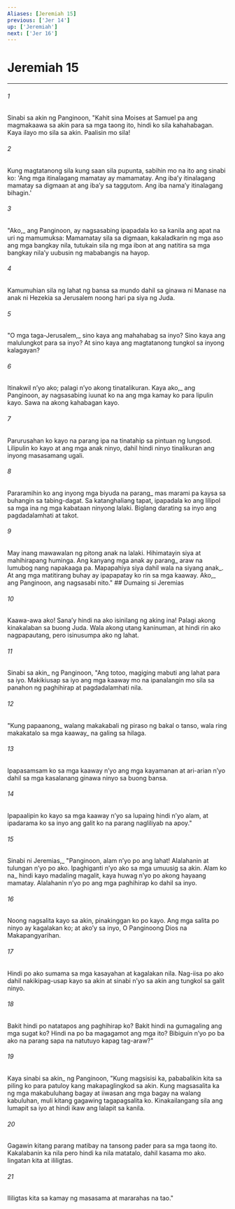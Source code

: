 ```yaml
---
Aliases: [Jeremiah 15]
previous: ['Jer 14']
up: ['Jeremiah']
next: ['Jer 16']
---
```

# Jeremiah 15

***






















###### 1 










Sinabi sa akin ng Panginoon, "Kahit sina Moises at Samuel pa ang magmakaawa sa akin para sa mga taong ito, hindi ko sila kahahabagan. Kaya ilayo mo sila sa akin. Paalisin mo sila! 





















###### 2 










Kung magtatanong sila kung saan sila pupunta, sabihin mo na ito ang sinabi ko: 'Ang mga itinalagang mamatay ay mamamatay. Ang ibaʼy itinalagang mamatay sa digmaan at ang ibaʼy sa taggutom. Ang iba namaʼy itinalagang bihagin.' 





















###### 3 










"Ako,_ ang Panginoon, ay nagsasabing ipapadala ko sa kanila ang apat na uri ng mamumuksa: Mamamatay sila sa digmaan, kakaladkarin ng mga aso ang mga bangkay nila, tutukain sila ng mga ibon at ang natitira sa mga bangkay nilaʼy uubusin ng mababangis na hayop. 





















###### 4 










Kamumuhian sila ng lahat ng bansa sa mundo dahil sa ginawa ni Manase na anak ni Hezekia sa Jerusalem noong hari pa siya ng Juda. 





















###### 5 










"O mga taga-Jerusalem,_ sino kaya ang mahahabag sa inyo? Sino kaya ang malulungkot para sa inyo? At sino kaya ang magtatanong tungkol sa inyong kalagayan? 





















###### 6 










Itinakwil nʼyo ako; palagi nʼyo akong tinatalikuran. Kaya ako,_ ang Panginoon, ay nagsasabing iuunat ko na ang mga kamay ko para lipulin kayo. Sawa na akong kahabagan kayo. 





















###### 7 










Parurusahan ko kayo na parang ipa na tinatahip sa pintuan ng lungsod. Lilipulin ko kayo at ang mga anak ninyo, dahil hindi ninyo tinalikuran ang inyong masasamang ugali. 





















###### 8 










Pararamihin ko ang inyong mga biyuda na parang_ mas marami pa kaysa sa buhangin sa tabing-dagat. Sa katanghaliang tapat, ipapadala ko ang lilipol sa mga ina ng mga kabataan ninyong lalaki. Biglang darating sa inyo ang pagdadalamhati at takot. 





















###### 9 










May inang mawawalan ng pitong anak na lalaki. Hihimatayin siya at mahihirapang huminga. Ang kanyang mga anak ay parang_ araw na lumubog nang napakaaga pa. Mapapahiya siya dahil wala na siyang anak_. At ang mga matitirang buhay ay ipapapatay ko rin sa mga kaaway. Ako,_ ang Panginoon, ang nagsasabi nito." ## Dumaing si Jeremias 





















###### 10 










Kaawa-awa ako! Sanaʼy hindi na ako isinilang ng aking ina! Palagi akong kinakalaban sa buong Juda. Wala akong utang kaninuman, at hindi rin ako nagpapautang, pero isinusumpa ako ng lahat. 





















###### 11 










Sinabi sa akin_ ng Panginoon, "Ang totoo, magiging mabuti ang lahat para sa iyo. Makikiusap sa iyo ang mga kaaway mo na ipanalangin mo sila sa panahon ng paghihirap at pagdadalamhati nila. 





















###### 12 










"Kung papaanong_ walang makakabali ng piraso ng bakal o tanso, wala ring makakatalo sa mga kaaway_ na galing sa hilaga. 





















###### 13 










Ipapasamsam ko sa mga kaaway nʼyo ang mga kayamanan at ari-arian nʼyo dahil sa mga kasalanang ginawa ninyo sa buong bansa. 





















###### 14 










Ipapaalipin ko kayo sa mga kaaway nʼyo sa lupaing hindi nʼyo alam, at ipadarama ko sa inyo ang galit ko na parang nagliliyab na apoy." 





















###### 15 










Sinabi ni Jeremias,_ "Panginoon, alam nʼyo po ang lahat! Alalahanin at tulungan nʼyo po ako. Ipaghiganti nʼyo ako sa mga umuusig sa akin. Alam ko na_ hindi kayo madaling magalit, kaya huwag nʼyo po akong hayaang mamatay. Alalahanin nʼyo po ang mga paghihirap ko dahil sa inyo. 





















###### 16 










Noong nagsalita kayo sa akin, pinakinggan ko po kayo. Ang mga salita po ninyo ay kagalakan ko; at akoʼy sa inyo, O Panginoong Dios na Makapangyarihan. 





















###### 17 










Hindi po ako sumama sa mga kasayahan at kagalakan nila. Nag-iisa po ako dahil nakikipag-usap kayo sa akin at sinabi nʼyo sa akin ang tungkol sa galit ninyo. 





















###### 18 










Bakit hindi po natatapos ang paghihirap ko? Bakit hindi na gumagaling ang mga sugat ko? Hindi na po ba magagamot ang mga ito? Bibiguin nʼyo po ba ako na parang sapa na natutuyo kapag tag-araw?" 





















###### 19 










Kaya sinabi sa akin_ ng Panginoon, "Kung magsisisi ka, pababalikin kita sa piling ko para patuloy kang makapaglingkod sa akin. Kung magsasalita ka ng mga makabuluhang bagay at iiwasan ang mga bagay na walang kabuluhan, muli kitang gagawing tagapagsalita ko. Kinakailangang sila ang lumapit sa iyo at hindi ikaw ang lalapit sa kanila. 





















###### 20 










Gagawin kitang parang matibay na tansong pader para sa mga taong ito. Kakalabanin ka nila pero hindi ka nila matatalo, dahil kasama mo ako. Iingatan kita at ililigtas. 





















###### 21 










Ililigtas kita sa kamay ng masasama at mararahas na tao."
